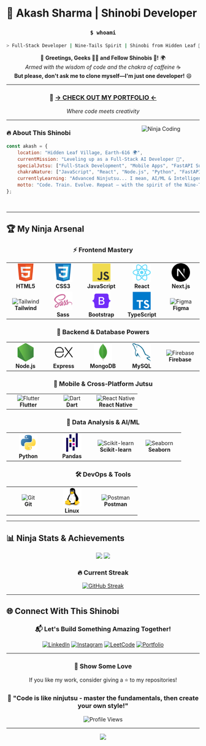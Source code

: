# 🦊 Akash Sharma | Shinobi Developer

<div align="center">

### `$ whoami`

```bash
> Full-Stack Developer | Nine-Tails Spirit | Shinobi from Hidden Leaf 🌿
```

</div>

<div align="center">
  
🌟 **Greetings, Geeks 🧑‍💻 and Fellow Shinobis 🥷!** 🌍  
*Armed with the wisdom of code and the chakra of caffeine* ☕  
**But please, don't ask me to clone myself—I'm just one developer!** 😄

---

### 🎯 **[→ CHECK OUT MY PORTFOLIO ←](https://devakashsharma.netlify.app/)**

*Where code meets creativity*

---

</div>

<img align="right" src="https://i.imgflip.com/65efzo.gif" width="30%" height="auto" alt="Ninja Coding" />

### 🔥 **About This Shinobi**

```javascript
const akash = {
    location: "Hidden Leaf Village, Earth-616 🌍",
    currentMission: "Leveling up as a Full-Stack AI Developer 🚀",
    specialJutsu: ["Full-Stack Development", "Mobile Apps", "FastAPI Summoning", "AI Integrations"],
    chakraNature: ["JavaScript", "React", "Node.js", "Python", "FastAPI", "MongoDB"],
    currentlyLearning: "Advanced Ninjutsu... I mean, AI/ML & Intelligent Systems 🤖",
    motto: "Code. Train. Evolve. Repeat — with the spirit of the Nine-Tails! 🦊"
};
```

<br clear="right">

---

## 🏆 **My Ninja Arsenal**

<div align="center">

### ⚡ **Frontend Mastery**

<table>
<tr>
<td align="center" width="100">
<img src="https://raw.githubusercontent.com/devicons/devicon/master/icons/html5/html5-original.svg" width="48" height="48" alt="HTML5" />
<br><strong>HTML5</strong>
</td>
<td align="center" width="100">
<img src="https://raw.githubusercontent.com/devicons/devicon/master/icons/css3/css3-original.svg" width="48" height="48" alt="CSS3" />
<br><strong>CSS3</strong>
</td>
<td align="center" width="100">
<img src="https://raw.githubusercontent.com/devicons/devicon/master/icons/javascript/javascript-original.svg" width="48" height="48" alt="JavaScript" />
<br><strong>JavaScript</strong>
</td>
<td align="center" width="100">
<img src="https://raw.githubusercontent.com/devicons/devicon/master/icons/react/react-original.svg" width="48" height="48" alt="React" />
<br><strong>React</strong>
</td>
<td align="center" width="100">
<img src="https://raw.githubusercontent.com/devicons/devicon/master/icons/nextjs/nextjs-original.svg" width="48" height="48" alt="Next.js" />
<br><strong>Next.js</strong>
</td>
</tr>
<tr>
<td align="center" width="100">
<img src="https://www.vectorlogo.zone/logos/tailwindcss/tailwindcss-icon.svg" width="48" height="48" alt="Tailwind" />
<br><strong>Tailwind</strong>
</td>
<td align="center" width="100">
<img src="https://raw.githubusercontent.com/devicons/devicon/master/icons/sass/sass-original.svg" width="48" height="48" alt="Sass" />
<br><strong>Sass</strong>
</td>
<td align="center" width="100">
<img src="https://raw.githubusercontent.com/devicons/devicon/master/icons/bootstrap/bootstrap-plain.svg" width="48" height="48" alt="Bootstrap" />
<br><strong>Bootstrap</strong>
</td>
<td align="center" width="100">
<img src="https://raw.githubusercontent.com/devicons/devicon/master/icons/typescript/typescript-original.svg" width="48" height="48" alt="TypeScript" />
<br><strong>TypeScript</strong>
</td>
<td align="center" width="100">
<img src="https://www.vectorlogo.zone/logos/figma/figma-icon.svg" width="48" height="48" alt="Figma" />
<br><strong>Figma</strong>
</td>
</tr>
</table>

### 🔧 **Backend & Database Powers**

<table>
<tr>
<td align="center" width="100">
<img src="https://raw.githubusercontent.com/devicons/devicon/master/icons/nodejs/nodejs-original.svg" width="48" height="48" alt="Node.js" />
<br><strong>Node.js</strong>
</td>
<td align="center" width="100">
<img src="https://raw.githubusercontent.com/devicons/devicon/master/icons/express/express-original.svg" width="48" height="48" alt="Express" />
<br><strong>Express</strong>
</td>
<td align="center" width="100">
<img src="https://raw.githubusercontent.com/devicons/devicon/master/icons/mongodb/mongodb-original.svg" width="48" height="48" alt="MongoDB" />
<br><strong>MongoDB</strong>
</td>
<td align="center" width="100">
<img src="https://raw.githubusercontent.com/devicons/devicon/master/icons/mysql/mysql-original.svg" width="48" height="48" alt="MySQL" />
<br><strong>MySQL</strong>
</td>
<td align="center" width="100">
<img src="https://www.vectorlogo.zone/logos/firebase/firebase-icon.svg" width="48" height="48" alt="Firebase" />
<br><strong>Firebase</strong>
</td>
</tr>
</table>

### 📱 **Mobile & Cross-Platform Jutsu**

<table>
<tr>
<td align="center" width="100">
<img src="https://www.vectorlogo.zone/logos/flutterio/flutterio-icon.svg" width="48" height="48" alt="Flutter" />
<br><strong>Flutter</strong>
</td>
<td align="center" width="100">
<img src="https://www.vectorlogo.zone/logos/dartlang/dartlang-icon.svg" width="48" height="48" alt="Dart" />
<br><strong>Dart</strong>
</td>
<td align="center" width="100">
<img src="https://reactnative.dev/img/header_logo.svg" width="48" height="48" alt="React Native" />
<br><strong>React Native</strong>
</td>
</tr>
</table>

### 🧠 **Data Analysis & AI/ML**

<table>
<tr>
<td align="center" width="100">
<img src="https://raw.githubusercontent.com/devicons/devicon/master/icons/python/python-original.svg" width="48" height="48" alt="Python" />
<br><strong>Python</strong>
</td>
<td align="center" width="100">
<img src="https://raw.githubusercontent.com/devicons/devicon/2ae2a900d2f041da66e950e4d48052658d850630/icons/pandas/pandas-original.svg" width="48" height="48" alt="Pandas" />
<br><strong>Pandas</strong>
</td>
<td align="center" width="100">
<img src="https://upload.wikimedia.org/wikipedia/commons/0/05/Scikit_learn_logo_small.svg" width="48" height="48" alt="Scikit-learn" />
<br><strong>Scikit-learn</strong>
</td>
<td align="center" width="100">
<img src="https://seaborn.pydata.org/_images/logo-mark-lightbg.svg" width="48" height="48" alt="Seaborn" />
<br><strong>Seaborn</strong>
</td>
</tr>
</table>

### 🛠️ **DevOps & Tools**

<table>
<tr>
<td align="center" width="100">
<img src="https://www.vectorlogo.zone/logos/git-scm/git-scm-icon.svg" width="48" height="48" alt="Git" />
<br><strong>Git</strong>
</td>
<td align="center" width="100">
<img src="https://raw.githubusercontent.com/devicons/devicon/master/icons/linux/linux-original.svg" width="48" height="48" alt="Linux" />
<br><strong>Linux</strong>
</td>
<!-- <td align="center" width="100">
<img src="https://raw.githubusercontent.com/devicons/devicon/master/icons/docker/docker-original.svg" width="48" height="48" alt="Docker" />
<br><strong>Docker</strong>
</td> -->
<td align="center" width="100">
<img src="https://www.vectorlogo.zone/logos/getpostman/getpostman-icon.svg" width="48" height="48" alt="Postman" />
<br><strong>Postman</strong>
</td>
</tr>
</table>

</div>

<!-- --- -->

<!-- ## 🎯 **Featured Projects**

<div align="center">

### 🚀 **[Project Name 1]** • `Full-Stack Web App`
```
🔥 Tech Stack: React.js + Node.js + MongoDB + Express
✨ Features: Real-time chat, Authentication, Responsive Design
🎯 Status: Live & Deployed
```
**[Live Demo](link) • [Source Code](link)**

---

### 📱 **[Project Name 2]** • `Mobile Application`
```
🔥 Tech Stack: Flutter + Dart + Firebase
✨ Features: Cross-platform, Push notifications, Cloud sync
🎯 Status: Play Store Ready
```
**[Download App](link) • [Source Code](link)**

---

### 🧠 **[Project Name 3]** • `AI/ML Project`
```
🔥 Tech Stack: Python + Pandas + Scikit-learn
✨ Features: Data visualization, Predictive modeling
🎯 Status: Research Complete
```
**[View Analysis](link) • [Source Code](link)**

</div> -->

---

## 📊 **Ninja Stats & Achievements**

<div align="center">

<img height="180em" src="https://github-readme-stats.vercel.app/api?username=devakashsharma&show_icons=true&theme=tokyonight&include_all_commits=true&count_private=true"/>
<img height="180em" src="https://github-readme-stats.vercel.app/api/top-langs/?username=devakashsharma&layout=compact&langs_count=8&theme=tokyonight"/>

</div>

<div align="center">

### 🔥 **Current Streak**

[![GitHub Streak](https://github-readme-streak-stats.herokuapp.com/?user=devakashsharma&theme=tokyonight)](https://git.io/streak-stats)

<!-- ### 🏆 **GitHub Trophies**
[![trophy](https://github-profile-trophy.vercel.app/?username=devakashsharma&theme=tokyonight&row=1&column=6)](https://github.com/ryo-ma/github-profile-trophy) -->

</div>

---

## 🌐 **Connect With This Shinobi**

<div align="center">

### 📬 **Let's Build Something Amazing Together!**

[![LinkedIn](https://img.shields.io/badge/LinkedIn-0077B5?style=for-the-badge&logo=linkedin&logoColor=white)](https://linkedin.com/in/akash-sharma-1b7a73240/)
[![Instagram](https://img.shields.io/badge/Instagram-E4405F?style=for-the-badge&logo=instagram&logoColor=white)](https://instagram.com/justakash_02)
[![LeetCode](https://img.shields.io/badge/LeetCode-FFA116?style=for-the-badge&logo=LeetCode&logoColor=black)](https://www.leetcode.com/devakashsharma)
[![Portfolio](https://img.shields.io/badge/Portfolio-FF5722?style=for-the-badge&logo=todoist&logoColor=white)](https://devakashsharma.netlify.app/)

---

### 💝 **Show Some Love**

If you like my work, consider giving a ⭐ to my repositories!

</div>

<div align="center">

### 🦊 **"Code is like ninjutsu - master the fundamentals, then create your own style!"**

<img src="https://komarev.com/ghpvc/?username=devakashsharma&label=Profile%20views&color=ff6b35&style=for-the-badge" alt="Profile Views" />

</div>

---

<div align="center">
  <img src="https://capsule-render.vercel.app/api?type=waving&color=gradient&height=60&section=footer"/>
</div>
